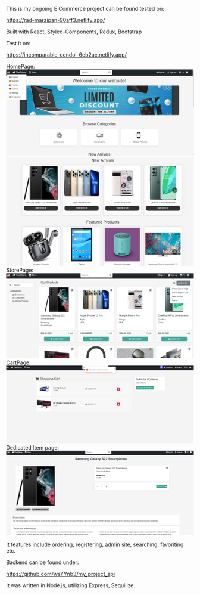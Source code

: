 This is my ongoing E Commerce project can be found tested on:

https://rad-marzipan-90aff3.netlify.app/

Built with React, Styled-Components, Redux, Bootstrap

Test it on: 

https://incomparable-cendol-6eb2ac.netlify.app/


HomePage:
![HomePage1](public/homepage.png)
![HomePage2](public/homepage2.png)
StorePage:
![HomePage1](public/storepage.png)
CartPage:
![HomePage1](public/cartpage.png)
Dedicated Item page:
![HomePage1](public/dedicated_item_page.png)

It features include ordering, registering, admin site, searching, favoriting etc.

Backend can be found under:

https://github.com/wsYYnb3/my_project_api

It was written in Node.js, utilizing Express, Sequilize.
